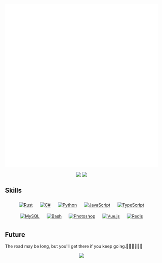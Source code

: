 <picture>
  <img src="/github-metrics.svg" alt="Metrics">
</picture>

<p align="center">
  <img href="mailto:web-chang@foxmail.com" src="https://img.shields.io/badge/web-chang%40foxmail.com-8A2BE2?logo=firefox&label=Foxmail" />
  <img src="https://img.shields.io/badge/C0--Coke-blue?logo=wechat&label=WeChat" />
</p>

## Skills

<div align="center">
    <a href="https://www.rust-lang.org/" target="_blank">
        <img style="margin: 10px" src="https://profilinator.rishav.dev/skills-assets/rust-plain.svg" alt="Rust"
            height="50" /></a>
    <a href="https://docs.microsoft.com/en-us/dotnet/csharp/" target="_blank">
        <img style="margin: 10px" src="https://profilinator.rishav.dev/skills-assets/csharp-original.svg" alt="C#"
            height="50" /></a>
    <a href="https://www.python.org/" target="_blank">
        <img style="margin: 10px" src="https://profilinator.rishav.dev/skills-assets/python-original.svg" alt="Python"
            height="50" /></a>
    <a href="https://www.javascript.com/" target="_blank">
        <img style="margin: 10px" src="https://profilinator.rishav.dev/skills-assets/javascript-original.svg"
            alt="JavaScript" height="50" /></a>
    <a href="https://www.typescriptlang.org/" target="_blank">
        <img style="margin: 10px" src="https://profilinator.rishav.dev/skills-assets/typescript-original.svg"
            alt="TypeScript" height="50" /></a>
    <a href="https://www.mysql.com/" target="_blank">
        <img style="margin: 10px" src="https://profilinator.rishav.dev/skills-assets/mysql-original-wordmark.svg"
            alt="MySQL" height="50" /></a>
    <a href="https://www.gnu.org/software/bash/" target="_blank">
        <img style="margin: 10px" src="https://profilinator.rishav.dev/skills-assets/gnu_bash-icon.svg" alt="Bash"
            height="50" /></a>
    <a href="https://www.adobe.com/in/products/photoshop.html" target="_blank">
        <img style="margin: 10px" src="https://profilinator.rishav.dev/skills-assets/photoshop-plain.svg"
            alt="Photoshop" height="50" /></a>
    <a href="https://vuejs.org/" target="_blank">
        <img style="margin: 10px" src="https://profilinator.rishav.dev/skills-assets/vuejs-original-wordmark.svg"
            alt="Vue.js" height="50" /></a>
    <a href="https://redis.io/" target="_blank">
        <img style="margin: 10px" src="https://profilinator.rishav.dev/skills-assets/redis-original-wordmark.svg"
            alt="Redis" height="50" /></a>
</div>

## Future

The road may be long, but you'll get there if you keep going.🏃‍♂️🏃‍♂️🏃‍♂️

<!-- https://github.com/kyechan99/capsule-render -->
<p align="center">
  <img width:100% src="https://capsule-render.vercel.app/api?type=waving&height=300&color=gradient&text=路虽远%20行则将至&section=footer&reversal=false&textBg=false&fontSize=55">
</p>
